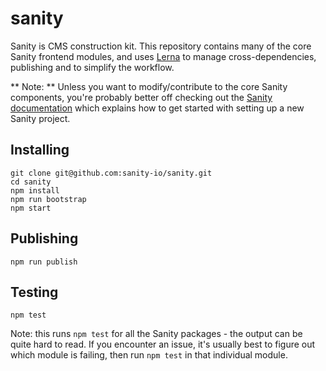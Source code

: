 # sanity

Sanity is CMS construction kit. This repository contains many of the core Sanity frontend modules, and uses [Lerna](https://lernajs.io/) to manage cross-dependencies, publishing and to simplify the workflow.

** Note: ** Unless you want to modify/contribute to the core Sanity components, you're probably better off checking out the [Sanity documentation](http://sanity.io/docs/) which explains how to get started with setting up a new Sanity project.

## Installing

```
git clone git@github.com:sanity-io/sanity.git
cd sanity
npm install
npm run bootstrap
npm start
```

## Publishing

```
npm run publish
```

## Testing

```
npm test
```

Note: this runs `npm test` for all the Sanity packages - the output can be quite hard to read. If you encounter an issue, it's usually best to figure out which module is failing, then run `npm test` in that individual module.

